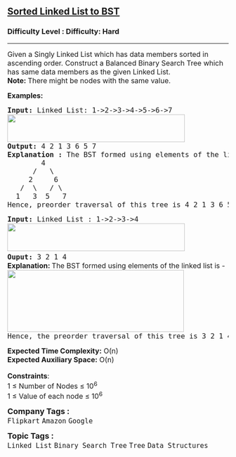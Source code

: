 <h2><a href="https://www.geeksforgeeks.org/problems/sorted-list-to-bst/1?itm_source=geeksforgeeks&itm_medium=article&itm_campaign=practice_card">Sorted Linked List to BST</a></h2><h3>Difficulty Level : Difficulty: Hard</h3><hr><div class="problems_problem_content__Xm_eO"><p><span style="font-size: 12pt;">Given a Singly Linked List which has data members sorted in ascending order. Construct a&nbsp;Balanced Binary Search Tree&nbsp;which has same data members as the given Linked List.<br><strong>Note: </strong>There might be nodes with the same value.</span></p>
<p><span style="font-size: 12pt;"><strong>Examples:</strong></span></p>
<pre><span style="font-size: 12pt;"><strong>Input: </strong>Linked List: 1-&gt;2-&gt;3-&gt;4-&gt;5-&gt;6-&gt;7<br><img src="https://media.geeksforgeeks.org/img-practice/prod/addEditProblem/706336/Web/Other/blobid0_1722838240.png" width="404" height="63">
<strong>Output: </strong>4 2 1 3 6 5 7<br><strong>Explanation : </strong>The BST formed using elements of the linked list is -
        4
      /   \
     2     6
   /  \   / \
  1   3  5   7  
Hence, preorder traversal of this tree is 4 2 1 3 6 5 7
</span></pre>
<pre><span style="font-size: 12pt;"><strong>Input: </strong>Linked List : 1-&gt;2-&gt;3-&gt;4<br><img src="https://media.geeksforgeeks.org/img-practice/prod/addEditProblem/706336/Web/Other/blobid1_1722838295.png" width="404" height="63"> <br><strong>Ouput: </strong>3 2 1 4<br></span><strong style="font-size: 12pt; font-family: -apple-system, BlinkMacSystemFont, 'Segoe UI', Roboto, Oxygen, Ubuntu, Cantarell, 'Open Sans', 'Helvetica Neue', sans-serif;">Explanation: </strong><span style="font-size: 12pt; font-family: -apple-system, BlinkMacSystemFont, 'Segoe UI', Roboto, Oxygen, Ubuntu, Cantarell, 'Open Sans', 'Helvetica Neue', sans-serif;">The BST formed using elements of the linked list is -</span><br><span style="font-size: 12pt;"><img src="https://media.geeksforgeeks.org/img-practice/prod/addEditProblem/706336/Web/Other/blobid2_1722838310.png" width="402" height="141">
Hence, the preorder traversal of this tree is 3 2 1 4
</span></pre>
<div><span style="font-size: 12pt;"><strong>Expected Time Complexity:</strong> O(n)<br><strong>Expected Auxiliary Space:</strong> O(n)</span></div>
<div>&nbsp;</div>
<div><span style="font-size: 12pt;"><strong>Constraints</strong>:</span></div>
<div><span style="font-size: 12pt;">1 ≤ Number of Nodes ≤ 10<sup>6</sup></span></div>
<div><span style="font-size: 12pt;">1 ≤ Value of each node ≤ 10<sup>6</sup></span></div></div><p><span style=font-size:18px><strong>Company Tags : </strong><br><code>Flipkart</code>&nbsp;<code>Amazon</code>&nbsp;<code>Google</code>&nbsp;<br><p><span style=font-size:18px><strong>Topic Tags : </strong><br><code>Linked List</code>&nbsp;<code>Binary Search Tree</code>&nbsp;<code>Tree</code>&nbsp;<code>Data Structures</code>&nbsp;